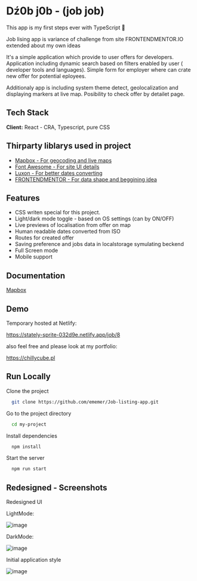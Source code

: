 
# Dź0b j0b - (job job) 

This app is my first steps ever with TypeScript 🎉

Job lising app is  variance of challenge from site FRONTENDMENTOR.IO extended about my own ideas 

It's a simple application which provide to user offers for developers.
Application including dynamic search based on filters enabled by user ( developer tools and languages).
Simple form for employer where can crate new offer for potential eployees.

Additionaly app is including system theme detect, geolocalization and displaying markers at live map. 
Posibility to check offer by detailet page.



## Tech Stack

**Client:** React - CRA, Typescript, pure CSS

## Thirparty liblarys used in project

 - [Mapbox - For geocoding and live maps](https://www.mapbox.com/)
 - [Font Awesome - For site UI details](https://fontawesome.com/)
 - [Luxon - For better dates converting](https://moment.github.io/luxon/#/)
 - [FRONTENDMENTOR - For data shape and beggining idea](https://frontendmentor.io/)


 

## Features

- CSS writen special for this project.
- Light/dark mode toggle - based on OS settings (can by ON/OFF)
- Live previews of localisation from offer on map
- Human readable dates converted from ISO
- Routes for created offer
- Saving preference and jobs data in localstorage symulating beckend
- Full Screen mode
- Mobile support


## Documentation

[Mapbox](https://docs.mapbox.com/)

## Demo

Temporary hosted at Netlify:

https://stately-sprite-032d9e.netlify.app/job/8

also feel free and please look at my portfolio:

https://chillycube.pl
## Run Locally

Clone the project

```bash
  git clone https://github.com/ememer/Job-listing-app.git
```

Go to the project directory

```bash
  cd my-project
```

Install dependencies

```bash
  npm install
```

Start the server

```bash
  npm run start
```


## Redesigned - Screenshots

Redesigned UI

LightMode:

![image](https://user-images.githubusercontent.com/46853050/208695445-4f60599d-3acd-483e-b336-d65c59d3b0fe.png)

DarkMode:

![image](https://user-images.githubusercontent.com/46853050/208695586-ca6400e5-dd71-466e-85ab-c757c5419c9f.png)


Initial application style


![image](https://user-images.githubusercontent.com/46853050/208695284-a2cfdbaa-d6d4-43eb-9f5f-35fba5c918e6.png)


